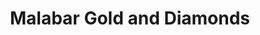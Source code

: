 ---
title: "Malabar Gold and Diamonds"
url: /bengaluru/malabar-gold-and-diamonds-2/
shop: jewelry
---
